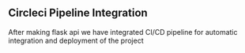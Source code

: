 ## Circleci Pipeline Integration 

After making flask api we have integrated CI/CD pipeline for automatic integration and deployment of the project
